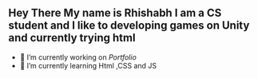 ## Hey There My name is Rhishabh I am a CS student and I like to developing games on Unity and currently trying html 

- 🔭 I’m currently working on *Portfolio*
- 🌱 I’m currently learning Html ,CSS and JS
